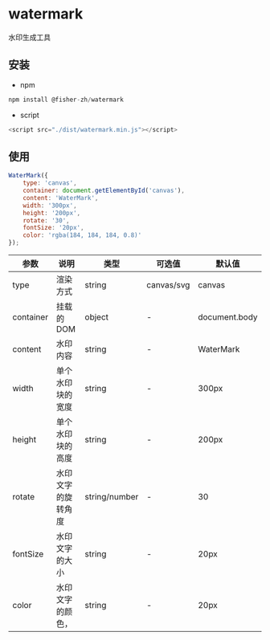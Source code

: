 # watermark
水印生成工具
## 安装
- npm
```javascript
npm install @fisher-zh/watermark
```

- script
```javascript
<script src="./dist/watermark.min.js"></script>
```

## 使用
```javascript
WaterMark({
    type: 'canvas',
    container: document.getElementById('canvas'),
    content: 'WaterMark',
    width: '300px',
    height: '200px',
    rotate: '30',
    fontSize: '20px',
    color: 'rgba(184, 184, 184, 0.8)'
});
```
参数 | 说明 |  类型 | 可选值 | 默认值  
-|-|-|-|-
type | 渲染方式 | string | canvas/svg | canvas
container | 挂载的DOM | object | - | document.body
content | 水印内容 | string | - | WaterMark
width | 单个水印块的宽度 | string | - | 300px
height | 单个水印块的高度 | string | - | 200px
rotate | 水印文字的旋转角度 | string/number | - | 30
fontSize | 水印文字的大小 | string | - | 20px
color | 水印文字的颜色， | string | - | 20px

